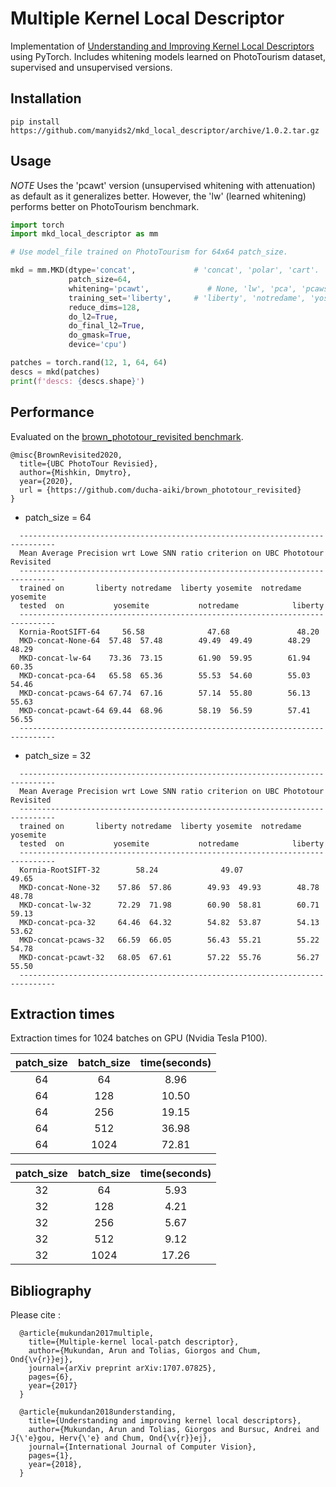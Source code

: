 # Multiple Kernel Local Descriptor

Implementation of [Understanding and Improving Kernel Local Descriptors](https://arxiv.org/abs/1811.11147) using PyTorch.
Includes whitening models learned on PhotoTourism dataset, supervised and unsupervised versions.

## Installation
`pip install https://github.com/manyids2/mkd_local_descriptor/archive/1.0.2.tar.gz`

## Usage

*NOTE* Uses the 'pcawt' version (unsupervised whitening with attenuation) as default as it generalizes better. However, the 'lw' (learned whitening) performs better on PhotoTourism benchmark.

```python
import torch
import mkd_local_descriptor as mm

# Use model_file trained on PhotoTourism for 64x64 patch_size.

mkd = mm.MKD(dtype='concat',             # 'concat', 'polar', 'cart'.
             patch_size=64,
             whitening='pcawt',             # None, 'lw', 'pca', 'pcaws', 'pcawt'.
             training_set='liberty',     # 'liberty', 'notredame', 'yosemite'
             reduce_dims=128,
             do_l2=True,
             do_final_l2=True,
             do_gmask=True,
             device='cpu')

patches = torch.rand(12, 1, 64, 64)
descs = mkd(patches)
print(f'descs: {descs.shape}')
```

## Performance

Evaluated on the [brown_phototour_revisited benchmark](https://github.com/ducha-aiki/brown_phototour_revisited).

```
@misc{BrownRevisited2020,
  title={UBC PhotoTour Revisied},
  author={Mishkin, Dmytro},
  year={2020},
  url = {https://github.com/ducha-aiki/brown_phototour_revisited}
}
```


- patch_size = 64
```
  ------------------------------------------------------------------------------
  Mean Average Precision wrt Lowe SNN ratio criterion on UBC Phototour Revisited
  ------------------------------------------------------------------------------
  trained on       liberty notredame  liberty yosemite  notredame yosemite
  tested  on           yosemite           notredame            liberty
  ------------------------------------------------------------------------------
  Kornia-RootSIFT-64     56.58              47.68               48.20
  MKD-concat-None-64  57.48  57.48        49.49  49.49        48.29  48.29
  MKD-concat-lw-64    73.36  73.15        61.90  59.95        61.94  60.35
  MKD-concat-pca-64   65.58  65.36        55.53  54.60        55.03  54.46
  MKD-concat-pcaws-64 67.74  67.16        57.14  55.80        56.13  55.63
  MKD-concat-pcawt-64 69.44  68.96        58.19  56.59        57.41  56.55
  ------------------------------------------------------------------------------
```

- patch_size = 32

```
  ------------------------------------------------------------------------------
  Mean Average Precision wrt Lowe SNN ratio criterion on UBC Phototour Revisited
  ------------------------------------------------------------------------------
  trained on       liberty notredame  liberty yosemite  notredame yosemite
  tested  on           yosemite           notredame            liberty
  ------------------------------------------------------------------------------
  Kornia-RootSIFT-32        58.24              49.07               49.65
  MKD-concat-None-32    57.86  57.86        49.93  49.93        48.78  48.78
  MKD-concat-lw-32      72.29  71.98        60.90  58.81        60.71  59.13
  MKD-concat-pca-32     64.46  64.32        54.82  53.87        54.13  53.62
  MKD-concat-pcaws-32   66.59  66.05        56.43  55.21        55.22  54.78
  MKD-concat-pcawt-32   68.05  67.61        57.22  55.76        56.27  55.50
  ------------------------------------------------------------------------------
```

## Extraction times

Extraction times for 1024 batches on GPU (Nvidia Tesla P100).

patch_size | batch_size | time(seconds)
:--------: | :--------: | :-------:
    64     | 64         |  8.96
    64     | 128        | 10.50
    64     | 256        | 19.15
    64     | 512        | 36.98
    64     | 1024       | 72.81

patch_size | batch_size | time(seconds)
:--------: | :--------: | :-------:
    32     | 64         |  5.93
    32     | 128        |  4.21
    32     | 256        |  5.67
    32     | 512        |  9.12
    32     | 1024       | 17.26

## Bibliography
  Please cite :
```
  @article{mukundan2017multiple,
    title={Multiple-kernel local-patch descriptor},
    author={Mukundan, Arun and Tolias, Giorgos and Chum, Ond{\v{r}}ej},
    journal={arXiv preprint arXiv:1707.07825},
    pages={6},
    year={2017}
  }

  @article{mukundan2018understanding,
    title={Understanding and improving kernel local descriptors},
    author={Mukundan, Arun and Tolias, Giorgos and Bursuc, Andrei and J{\'e}gou, Herv{\'e} and Chum, Ond{\v{r}}ej},
    journal={International Journal of Computer Vision},
    pages={1},
    year={2018},
  }
```
